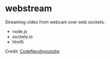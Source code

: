 # webstream

Streaming video from webcam over web sockets.
* node.js
* sockets.io
* html5

Credit:
[CodeNeo@youtube](https://www.youtube.com/watch?v=nG7OhBnfefE)
